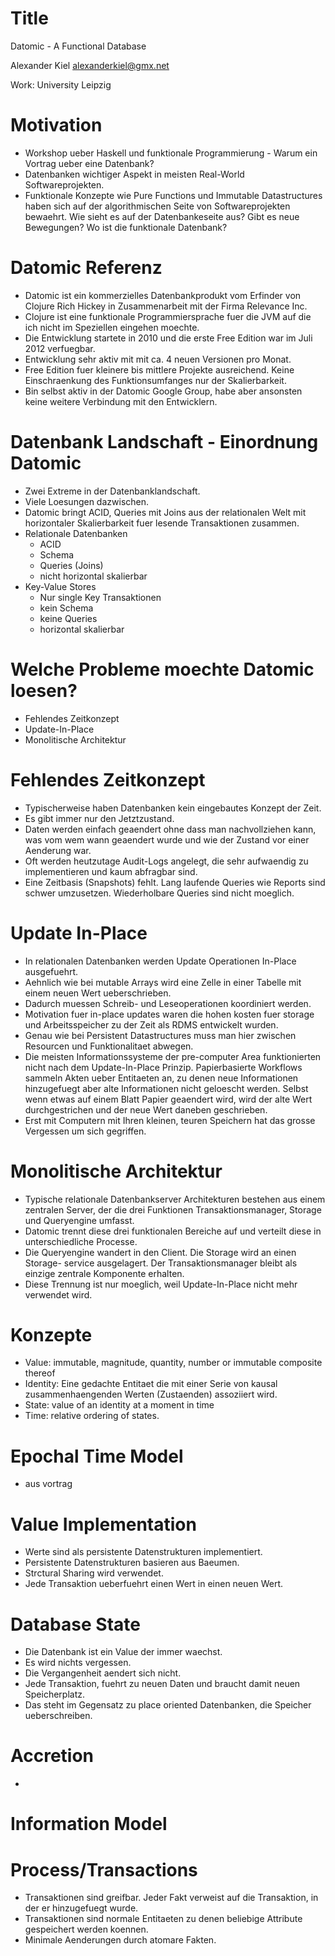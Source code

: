 # Title

Datomic - A Functional Database

Alexander Kiel
alexanderkiel@gmx.net

Work: University Leipzig

# Motivation

* Workshop ueber Haskell und funktionale Programmierung - Warum ein Vortrag
  ueber eine Datenbank?
* Datenbanken wichtiger Aspekt in meisten Real-World Softwareprojekten.
* Funktionale Konzepte wie Pure Functions und Immutable Datastructures haben
  sich auf der algorithmischen Seite von Softwareprojekten bewaehrt. Wie
  sieht es auf der Datenbankeseite aus? Gibt es neue Bewegungen? Wo ist die
  funktionale Datenbank?

# Datomic Referenz

* Datomic ist ein kommerzielles Datenbankprodukt vom Erfinder von Clojure Rich
  Hickey in Zusammenarbeit mit der Firma Relevance Inc.
* Clojure ist eine funktionale Programmiersprache fuer die JVM auf die ich
  nicht im Speziellen eingehen moechte.
* Die Entwicklung startete in 2010 und die erste Free Edition war im Juli 2012
  verfuegbar.
* Entwicklung sehr aktiv mit mit ca. 4 neuen Versionen pro Monat.
* Free Edition fuer kleinere bis mittlere Projekte ausreichend. Keine
  Einschraenkung des Funktionsumfanges nur der Skalierbarkeit.
* Bin selbst aktiv in der Datomic Google Group, habe aber ansonsten keine
  weitere Verbindung mit den Entwicklern.

# Datenbank Landschaft - Einordnung Datomic

* Zwei Extreme in der Datenbanklandschaft.
* Viele Loesungen dazwischen.
* Datomic bringt ACID, Queries mit Joins aus der relationalen Welt mit
  horizontaler Skalierbarkeit fuer lesende Transaktionen zusammen.
* Relationale Datenbanken
  * ACID
  * Schema
  * Queries (Joins)
  * nicht horizontal skalierbar
* Key-Value Stores
  * Nur single Key Transaktionen
  * kein Schema
  * keine Queries
  * horizontal skalierbar

# Welche Probleme moechte Datomic loesen?

* Fehlendes Zeitkonzept
* Update-In-Place
* Monolitische Architektur

# Fehlendes Zeitkonzept

* Typischerweise haben Datenbanken kein eingebautes Konzept der Zeit.
* Es gibt immer nur den Jetztzustand.
* Daten werden einfach geaendert ohne dass man nachvollziehen kann, was vom wem
  wann geaendert wurde und wie der Zustand vor einer Aenderung war.
* Oft werden heutzutage Audit-Logs angelegt, die sehr aufwaendig zu
  implementieren und kaum abfragbar sind.
* Eine Zeitbasis (Snapshots) fehlt. Lang laufende Queries wie Reports sind schwer
  umzusetzen. Wiederholbare Queries sind nicht moeglich.

# Update In-Place

* In relationalen Datenbanken werden Update Operationen In-Place ausgefuehrt.
* Aehnlich wie bei mutable Arrays wird eine Zelle in einer Tabelle mit einem
  neuen Wert ueberschrieben.
* Dadurch muessen Schreib- und Leseoperationen koordiniert werden.
* Motivation fuer in-place updates waren die hohen kosten fuer storage und
  Arbeitsspeicher zu der Zeit als RDMS entwickelt wurden.
* Genau wie bei Persistent Datastructures muss man hier zwischen Resourcen
  und Funktionalitaet abwegen.
* Die meisten Informationssysteme der pre-computer Area funktionierten
  nicht nach dem Update-In-Place Prinzip. Papierbasierte Workflows sammeln
  Akten ueber Entitaeten an, zu denen neue Informationen hinzugefuegt aber
  alte Informationen nicht geloescht werden. Selbst wenn etwas auf einem
  Blatt Papier geaendert wird, wird der alte Wert durchgestrichen und der
  neue Wert daneben geschrieben.
* Erst mit Computern mit Ihren kleinen, teuren Speichern hat das grosse
  Vergessen um sich gegriffen.

# Monolitische Architektur

* Typische relationale Datenbankserver Architekturen bestehen aus einem
  zentralen Server, der die drei Funktionen Transaktionsmanager, Storage und
  Queryengine umfasst.
* Datomic trennt diese drei funktionalen Bereiche auf und verteilt diese in
  unterschiedliche Processe.
* Die Queryengine wandert in den Client. Die Storage wird an einen Storage-
  service ausgelagert. Der Transaktionsmanager bleibt als einzige zentrale
  Komponente erhalten.
* Diese Trennung ist nur moeglich, weil Update-In-Place nicht mehr verwendet
  wird.

# Konzepte

* Value: immutable, magnitude, quantity, number or immutable composite thereof
* Identity: Eine gedachte Entitaet die mit einer Serie von kausal zusammenhaengenden Werten (Zustaenden) assoziiert wird.
* State: value of an identity at a moment in time
* Time: relative ordering of states.

# Epochal Time Model

* aus vortrag

# Value Implementation

* Werte sind als persistente Datenstrukturen implementiert.
* Persistente Datenstrukturen basieren aus Baeumen.
* Strctural Sharing wird verwendet.
* Jede Transaktion ueberfuehrt einen Wert in einen neuen Wert.

# Database State

* Die Datenbank ist ein Value der immer waechst.
* Es wird nichts vergessen.
* Die Vergangenheit aendert sich nicht.
* Jede Transaktion, fuehrt zu neuen Daten und braucht damit neuen Speicherplatz.
* Das steht im Gegensatz zu place oriented Datenbanken, die Speicher
  ueberschreiben.

# Accretion

*

# Information Model

# Process/Transactions

* Transaktionen sind greifbar. Jeder Fakt verweist auf die Transaktion, in der
  er hinzugefuegt wurde.
* Transaktionen sind normale Entitaeten zu denen beliebige Attribute gespeichert
  werden koennen.
* Minimale Aenderungen durch atomare Fakten.

